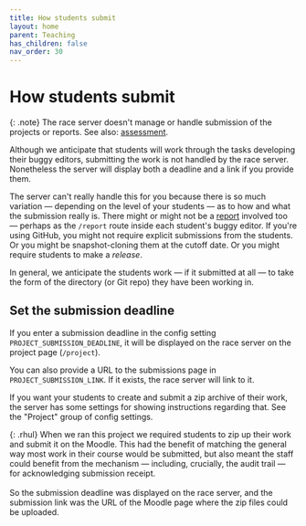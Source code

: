 ```yaml
---
title: How students submit
layout: home
parent: Teaching
has_children: false
nav_order: 30
---
```




# How students submit

{: .note}
The race server doesn't manage or handle submission of the projects or
reports. See also: [assessment](assessment).

Although we anticipate that students will work through the tasks developing
their buggy editors, submitting the work is not handled by the race server.
Nonetheless the server will display both a deadline and a link if you provide
them.

The server can't really handle this for you because there is so much variation
— depending on the level of your students — as to how and what the submission
really is. There might or might not be a [report](the-report) involved too —
perhaps as the `/report` route inside each student's buggy editor. If you're
using GitHub, you might not require explicit submissions from the students. Or
you might be snapshot-cloning them at the cutoff date. Or you might require
students to make a _release_.

In general, we anticipate the students work — if it submitted at all — to take
the form of the directory (or Git repo) they have been working in.

## Set the submission deadline

If you enter a submission deadline in the config setting
`PROJECT_SUBMISSION_DEADLINE`, it will be displayed on the race server
on the project page (`/project`).

You can also provide a URL to the submissions page in `PROJECT_SUBMISSION_LINK`.
If it exists, the race server will link to it.

If you want your students to create and submit a zip archive of their work,
the server has some settings for showing instructions regarding that. See
the "Project" group of config settings.

{: .rhul}
When we ran this project we required students to zip up their work and submit
it on the Moodle. This had the benefit of matching the general way most work
in their course would be submitted, but also meant the staff could benefit from
the mechanism — including, crucially, the audit trail — for acknowledging 
submission receipt.  
<br>
So the submission deadline was displayed on the race server, and the submission
link was the URL of the Moodle page where the zip files could be uploaded.




